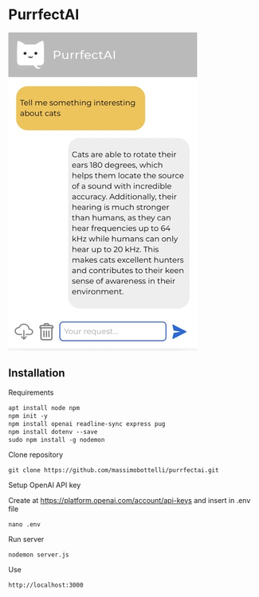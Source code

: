 # PurrfectAI

![PurrfectAI](public/myChatGPT.jpeg)


## Installation

Requirements
```
apt install node npm
npm init -y
npm install openai readline-sync express pug
npm install dotenv --save
sudo npm install -g nodemon
``` 
Clone repository
```
git clone https://github.com/massimobottelli/purrfectai.git
```

Setup OpenAI API key

Create at https://platform.openai.com/account/api-keys and insert in .env file
```
nano .env
```

Run server
```
nodemon server.js
```

Use
```
http://localhost:3000
```

